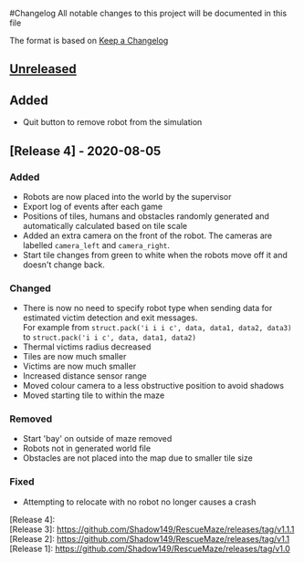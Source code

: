 #Changelog
All notable changes to this project will be documented in this file

The format is based on [Keep a Changelog](https://keepachangelog.com/en/1.0.0/)

## [Unreleased]

## Added
- Quit button to remove robot from the simulation

## [Release 4] - 2020-08-05

### Added
- Robots are now placed into the world by the supervisor
- Export log of events after each game
- Positions of tiles, humans and obstacles randomly generated and automatically calculated based on tile scale
- Added an extra camera on the front of the robot. The cameras are labelled `camera_left` and `camera_right`.
- Start tile changes from green to white when the robots move off it and doesn't change back.

### Changed
- There is now no need to specify robot type when sending data for estimated victim detection and exit messages.   
For example from `struct.pack('i i i c', data, data1, data2, data3)` to `struct.pack('i i c', data, data1, data2)`
- Thermal victims radius decreased
- Tiles are now much smaller
- Victims are now much smaller
- Increased distance sensor range
- Moved colour camera to a less obstructive position to avoid shadows
- Moved starting tile to within the maze

### Removed
- Start 'bay' on outside of maze removed
- Robots not in generated world file
- Obstacles are not placed into the map due to smaller tile size

### Fixed
- Attempting to relocate with no robot no longer causes a crash

[Unreleased]: https://github.com/Shadow149/RescueMaze  
[Release 4]:  
[Release 3]: https://github.com/Shadow149/RescueMaze/releases/tag/v1.1.1  
[Release 2]: https://github.com/Shadow149/RescueMaze/releases/tag/v1.1  
[Release 1]: https://github.com/Shadow149/RescueMaze/releases/tag/v1.0  

